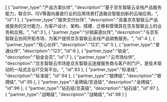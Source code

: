 [
	{
		"partner_type":"产品方案伙伴",
		"description":"基于京东智联云全栈产品服务能力，联合SI、ISV等面向垂直行业的应用场景打造融合智能创新的云端应用。",
		"id":1
	},
	{
		"partner_type":"服务交付伙伴",
		"description":"具备京东智联云产品或服务的交付能力，为客户设计、架构、搭建、迁移和管理其在京东智联云上的业务和应用。",
		"id":3
	},
	{
		"partner_type":"分销渠道伙伴",
		"description":"与京东智联云协同开拓市场，为客户提供京东智联云全线产品销售服务。",
		"id":4
	},
	{
		"partner_type":"核心伙伴",
		"description":"123",
		"id":5
	},
	{
		"partner_type":"普通伙伴",
		"description":"123",
		"id":6
	},
	{
		"partner_type":"铂金",
		"description":"铂金会员",
		"id":7
	},
	{
		"partner_type":"云市场伙伴",
		"description":"京东智联云市场是京东智联云连接服务商与客户的门户，是技术驱动的一站式企业IT交易平台。",
		"id":93
	},
	{
		"partner_type":"标准级",
		"description":"标准级",
		"id":94
	},
	{
		"partner_type":"银牌级",
		"description":"银牌级",
		"id":95
	},
	{
		"partner_type":"金牌级/京选级",
		"description":"金牌级",
		"id":96
	},
	{
		"partner_type":"钻石级/京英级",
		"description":"钻石级",
		"id":97
	},
	{
		"partner_type":"战略级",
		"description":"战略级",
		"id":98
	}
]